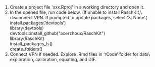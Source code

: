 1.	Create a project file 'xxx.Rproj' in a working directory and open it.
2.	In the opened file, run code below. (If unable to install RaschKit,\ 
    disconnect VPN. If prompted to update packages, select ‘3: None’.)\
    install.packages(‘devtools’)\
    library(devtools)\
    devtools::install_github("acerzhoux/RaschKit")\
    library(RaschKit)\
    install_packages_ls()\
    create_folders()
3.	Connect VPN if needed. Explore .Rmd files in ‘rCode’ folder for data\ 
    exploration, calibration, equating, and DIF.
